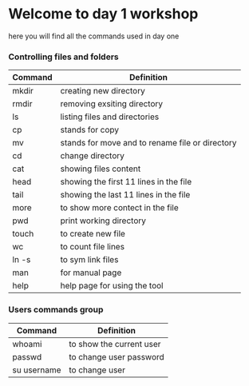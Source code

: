 # Welcome to day 1 workshop 
here you will find all the commands used in day one 

### Controlling files and folders

Command  | Definition
------------- | -------------
mkdir   | creating new directory 
rmdir  | removing exsiting directory 
ls | listing files and directories 
cp | stands for copy 
mv | stands for move and to rename file or directory 
cd | change directory 
cat | showing files content 
head | showing the first 11 lines in the file 
tail | showing the last 11 lines in the file 
more | to show more contect in the file 
pwd | print working directory 
touch | to create new file 
wc | to count file lines
ln -s | to sym link files 
man | for manual page 
help | help page for using the tool


### Users commands group 

Command  | Definition
------------- | -------------
whoami | to show the current user 
passwd | to change user password 
su username | to change user 


